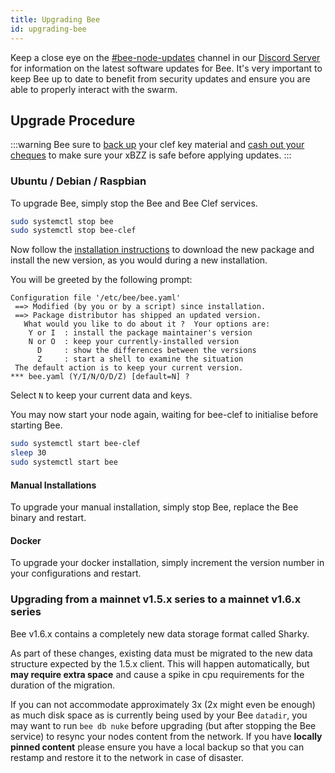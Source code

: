 ```yaml
---
title: Upgrading Bee
id: upgrading-bee
---
```


Keep a close eye on the
[#bee-node-updates](https://discord.gg/vQcngMzZ9c) channel in our
[Discord Server](https://discord.gg/wdghaQsGq5) for information on the
latest software updates for Bee. It's very important to keep Bee up to
date to benefit from security updates and ensure you are able to
properly interact with the swarm.

## Upgrade Procedure

:::warning
Bee sure to [back up](/docs/bee/working-with-bee/backups) your clef key material and [cash out your cheques](/docs/bee/working-with-bee/cashing-out) to make sure your xBZZ is safe before applying updates.
:::

### Ubuntu / Debian / Raspbian

To upgrade Bee, simply stop the Bee and Bee Clef services.

```sh
sudo systemctl stop bee
sudo systemctl stop bee-clef
```

Now follow the [installation instructions](/docs/bee/installation/install) to download the new package and install the new version, as you would during a new installation.

You will be greeted by the following prompt:

```
Configuration file '/etc/bee/bee.yaml'
 ==> Modified (by you or by a script) since installation.
 ==> Package distributor has shipped an updated version.
   What would you like to do about it ?  Your options are:
    Y or I  : install the package maintainer's version
    N or O  : keep your currently-installed version
      D     : show the differences between the versions
      Z     : start a shell to examine the situation
 The default action is to keep your current version.
*** bee.yaml (Y/I/N/O/D/Z) [default=N] ?
```

Select `N` to keep your current data and keys.

You may now start your node again, waiting for bee-clef to initialise before starting Bee.

```sh
sudo systemctl start bee-clef
sleep 30
sudo systemctl start bee
```

#### Manual Installations

To upgrade your manual installation, simply stop Bee, replace the Bee binary and restart.

#### Docker

To upgrade your docker installation, simply increment the version number in your configurations and restart.

### Upgrading from a mainnet v1.5.x series to a mainnet v1.6.x series

Bee v1.6.x contains a completely new data storage format called Sharky.

As part of these changes, existing data must be migrated to the new data structure expected by
the 1.5.x client. This will happen automatically, but **may require extra space** and cause a spike in cpu requirements for the duration of the migration.

If you can not accommodate approximately 3x (2x might even be enough) as much disk space as is currently being used by your Bee `datadir`, you may want to run `bee db nuke` before upgrading (but after stopping the Bee service) to resync your nodes content from the network. If you have **locally pinned content** please ensure you have a local backup so that you can restamp and restore it to the network in case of disaster.

